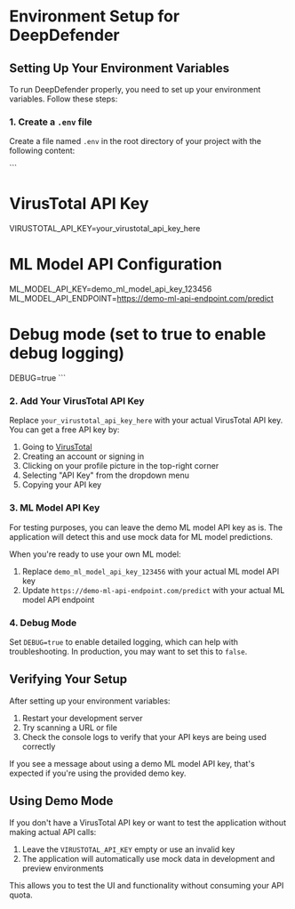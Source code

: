 # Environment Setup for DeepDefender

## Setting Up Your Environment Variables

To run DeepDefender properly, you need to set up your environment variables. Follow these steps:

### 1. Create a `.env` file

Create a file named `.env` in the root directory of your project with the following content:

\`\`\`
# VirusTotal API Key
VIRUSTOTAL_API_KEY=your_virustotal_api_key_here

# ML Model API Configuration
ML_MODEL_API_KEY=demo_ml_model_api_key_123456
ML_MODEL_API_ENDPOINT=https://demo-ml-api-endpoint.com/predict

# Debug mode (set to true to enable debug logging)
DEBUG=true
\`\`\`

### 2. Add Your VirusTotal API Key

Replace `your_virustotal_api_key_here` with your actual VirusTotal API key. You can get a free API key by:

1. Going to [VirusTotal](https://www.virustotal.com/)
2. Creating an account or signing in
3. Clicking on your profile picture in the top-right corner
4. Selecting "API Key" from the dropdown menu
5. Copying your API key

### 3. ML Model API Key

For testing purposes, you can leave the demo ML model API key as is. The application will detect this and use mock data for ML model predictions.

When you're ready to use your own ML model:

1. Replace `demo_ml_model_api_key_123456` with your actual ML model API key
2. Update `https://demo-ml-api-endpoint.com/predict` with your actual ML model API endpoint

### 4. Debug Mode

Set `DEBUG=true` to enable detailed logging, which can help with troubleshooting. In production, you may want to set this to `false`.

## Verifying Your Setup

After setting up your environment variables:

1. Restart your development server
2. Try scanning a URL or file
3. Check the console logs to verify that your API keys are being used correctly

If you see a message about using a demo ML model API key, that's expected if you're using the provided demo key.

## Using Demo Mode

If you don't have a VirusTotal API key or want to test the application without making actual API calls:

1. Leave the `VIRUSTOTAL_API_KEY` empty or use an invalid key
2. The application will automatically use mock data in development and preview environments

This allows you to test the UI and functionality without consuming your API quota.
